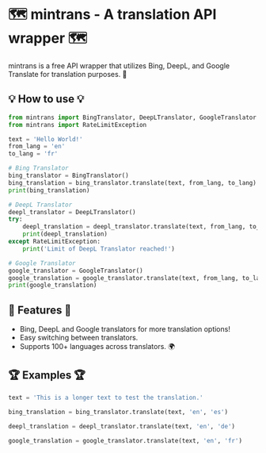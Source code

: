 # 🗺️ mintrans - A translation API wrapper 🗺️

mintrans is a free API wrapper that utilizes Bing, DeepL, and Google Translate for translation purposes. 🤖

## 💡 How to use 💡

```python 
from mintrans import BingTranslator, DeepLTranslator, GoogleTranslator
from mintrans import RateLimitException

text = 'Hello World!'
from_lang = 'en'  
to_lang = 'fr'

# Bing Translator
bing_translator = BingTranslator()  
bing_translation = bing_translator.translate(text, from_lang, to_lang)
print(bing_translation)

# DeepL Translator  
deepl_translator = DeepLTranslator()
try:
	deepl_translation = deepl_translator.translate(text, from_lang, to_lang)
	print(deepl_translation)
except RateLimitException:
	print('Limit of DeepL Translator reached!')

# Google Translator
google_translator = GoogleTranslator()  
google_translation = google_translator.translate(text, from_lang, to_lang)
print(google_translation)
```

## 🔑 Features 🔑

- Bing, DeepL and Google translators for more translation options!
- Easy switching between translators.
- Supports 100+ languages across translators. 🌍

## 🏆 Examples 🏆

```python
text = 'This is a longer text to test the translation.'

bing_translation = bing_translator.translate(text, 'en', 'es') 

deepl_translation = deepl_translator.translate(text, 'en', 'de')

google_translation = google_translator.translate(text, 'en', 'fr')  
```